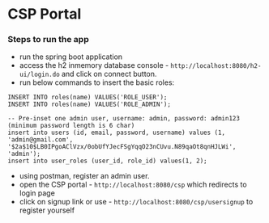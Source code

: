 # CSP Portal

### Steps to run the app

- run the spring boot application
- access the h2 inmemory database console - ```http://localhost:8080/h2-ui/login.do``` and click on connect button.
- run below commands to insert the basic roles:

```agsl
INSERT INTO roles(name) VALUES('ROLE_USER');
INSERT INTO roles(name) VALUES('ROLE_ADMIN');

-- Pre-inset one admin user, username: admin, password: admin123 (minimum password length is 6 char)
insert into users (id, email, password, username) values (1, 'admin@gmail.com', '$2a$10$LB0IPgoAClVzx/0obUfYJecFSgYqqO23nCUvu.N89qaOt8qnHJLWi', 'admin');
insert into user_roles (user_id, role_id) values(1, 2);
```
- using postman, register an admin user.
- open the CSP portal - ```http://localhost:8080/csp``` which redirects to login page
- click on signup link or use - ```http://localhost:8080/csp/usersignup``` to register yourself